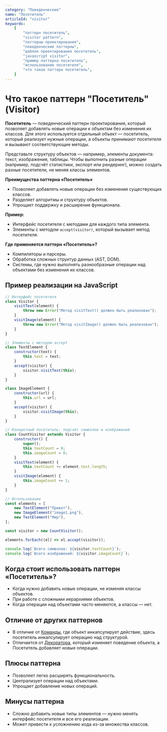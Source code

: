 ```yaml
---
category: "Поведенческие"
name: "Посетитель"
articleId: "visitor"
keywords:
    [
        "паттерн посетитель",
        "visitor pattern",
        "паттерны проектирования",
        "поведенческие паттерны",
        "шаблон проектирования посетитель",
        "javascript visitor",
        "пример паттерна посетитель",
        "использование посетителя",
        "что такое паттерн посетитель",
    ]
---
```


# Что такое паттерн **"Посетитель"** (Visitor)

**Посетитель** — поведенческий паттерн проектирования, который позволяет добавлять новые операции к объектам без изменения их классов. Для этого используется отдельный объект — посетитель, который реализует нужные операции, а объекты принимают посетителя и вызывают соответствующие методы.

Представьте структуру объектов — например, элементы документа: текст, изображения, таблицы. Чтобы выполнить разные операции (например, подсчёт статистики, экспорт или рендеринг), можно создать разные посетители, не меняя классы элементов.

**Преимущества паттерна «Посетитель»**

- Позволяет добавлять новые операции без изменения существующих классов.
- Разделяет алгоритмы и структуру объектов.
- Упрощает поддержку и расширение функционала.

**Пример:**

- Интерфейс посетителя с методами для каждого типа элемента.
- Элементы с методом `accept(visitor)`, который вызывает метод посетителя.

**Где применяется паттерн «Посетитель»?**

- Компиляторы и парсеры.
- Обработка сложных структур данных (AST, DOM).
- Системы, где нужно выполнять разнообразные операции над объектами без изменения их классов.

## Пример реализации на JavaScript

```javascript
// Интерфейс посетителя
class Visitor {
    visitText(element) {
        throw new Error("Метод visitText() должен быть реализован");
    }
    visitImage(element) {
        throw new Error("Метод visitImage() должен быть реализован");
    }
}

// Элементы с методом accept
class TextElement {
    constructor(text) {
        this.text = text;
    }
    accept(visitor) {
        visitor.visitText(this);
    }
}

class ImageElement {
    constructor(url) {
        this.url = url;
    }
    accept(visitor) {
        visitor.visitImage(this);
    }
}

// Конкретный посетитель: подсчёт символов и изображений
class CountVisitor extends Visitor {
    constructor() {
        super();
        this.textCount = 0;
        this.imageCount = 0;
    }
    visitText(element) {
        this.textCount += element.text.length;
    }
    visitImage(element) {
        this.imageCount += 1;
    }
}

// Использование
const elements = [
    new TextElement("Привет"),
    new ImageElement("image1.png"),
    new TextElement("Мир"),
];

const visitor = new CountVisitor();

elements.forEach((el) => el.accept(visitor));

console.log(`Всего символов: ${visitor.textCount}`);
console.log(`Всего изображений: ${visitor.imageCount}`);
```

## Когда стоит использовать паттерн «Посетитель»?

- Когда нужно добавить новые операции, не изменяя классы объектов.
- При работе с сложными иерархиями объектов.
- Когда операции над объектами часто меняются, а классы — нет.

## Отличие от других паттернов

- В отличие от [Команды]({{command}}), где объект инкапсулирует действие, здесь посетитель инкапсулирует операцию над структурой.
- Отличается от [Декоратора]({{decorator}}), который изменяет поведение объекта, а Посетитель добавляет новые операции.

## Плюсы паттерна

- Позволяет легко расширять функциональность.
- Централизует операции над объектами.
- Упрощает добавление новых операций.

## Минусы паттерна

- Сложно добавить новые типы элементов — нужно менять интерфейс посетителя и все его реализации.
- Может привести к усложнению кода из-за множества классов.
